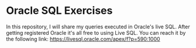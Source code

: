 # Oracle SQL Exercises

In this repository, I will share my queries executed in Oracle's live SQL. After getting registered Oracle it's all free to using Live SQL.
You can reach it by the following link: https://livesql.oracle.com/apex/f?p=590:1000
